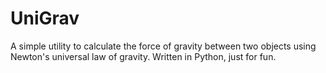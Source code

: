 # UniGrav
A simple utility to calculate the force of gravity between two objects using Newton's universal law of gravity. Written in Python, just for fun.
